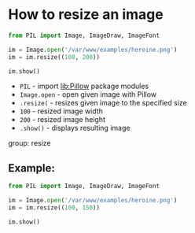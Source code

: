 # How to resize an image

```python
from PIL import Image, ImageDraw, ImageFont

im = Image.open('/var/www/examples/heroine.png')
im = im.resize((100, 200))

im.show()
```

- `PIL` - import [lib:Pillow](https://onelinerhub.com/python-pillow/how-to-install-python-pillow-module) package modules
- `Image.open` - open given image with Pillow
- `.resize(` - resizes given image to the specified size
- `100` - resized image width
- `200` - resized image height
- `.show()` - displays resulting image

group: resize

## Example: 
```python
from PIL import Image, ImageDraw, ImageFont

im = Image.open('/var/www/examples/heroine.png')
im = im.resize((100, 150))

im.show()
```


